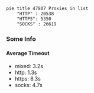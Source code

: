 
```mermaid
pie title 47807 Proxies in list
    "HTTP" : 20538
    "HTTPS": 5350
    "SOCKS" : 26619
```

### Some Info
#### Average Timeout

- mixed: 3.2s
- http: 1.3s
- https: 8.3s
- socks: 4.7s